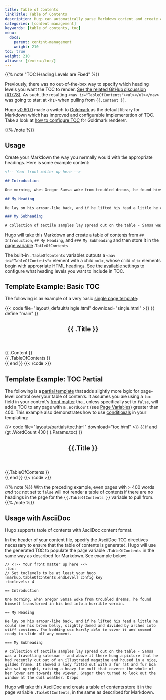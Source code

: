 ```yaml
---
title: Table of Contents
linkTitle: Table of Contents
description: Hugo can automatically parse Markdown content and create a Table of Contents you can use in your templates.
categories: [content management]
keywords: [table of contents, toc]
menu:
  docs:
    parent: content-management
    weight: 210
toc: true
weight: 210
aliases: [/extras/toc/]
---
```


{{% note "TOC Heading Levels are Fixed" %}}

Previously, there was no out-of-the-box way to specify which heading levels you want the TOC to render. [See the related GitHub discussion (#1778)](https://github.com/gohugoio/hugo/issues/1778). As such, the resulting `<nav id="TableOfContents"><ul></ul></nav>` was going to start at `<h1>` when pulling from `{{.Content }}`.

Hugo [v0.60.0](https://github.com/gohugoio/hugo/releases/tag/v0.60.0) made a switch to [Goldmark](https://github.com/yuin/goldmark/) as the default library for Markdown which has improved and configurable implementation of TOC. Take a look at [how to configure TOC](/getting-started/configuration-markup/#table-of-contents) for Goldmark renderer.

{{% /note %}}

## Usage

Create your Markdown the way you normally would with the appropriate headings. Here is some example content:

```md
<!-- Your front matter up here -->

## Introduction

One morning, when Gregor Samsa woke from troubled dreams, he found himself transformed in his bed into a horrible vermin.

## My Heading

He lay on his armour-like back, and if he lifted his head a little he could see his brown belly, slightly domed and divided by arches into stiff sections. The bedding was hardly able to cover it and seemed ready to slide off any moment.

### My Subheading

A collection of textile samples lay spread out on the table - Samsa was a travelling salesman - and above it there hung a picture that he had recently cut out of an illustrated magazine and housed in a nice, gilded frame. It showed a lady fitted out with a fur hat and fur boa who sat upright, raising a heavy fur muff that covered the whole of her lower arm towards the viewer. Gregor then turned to look out the window at the dull weather. Drops
```

Hugo will take this Markdown and create a table of contents from `## Introduction`, `## My Heading`, and `### My Subheading` and then store it in the [page variable][pagevars]`.TableOfContents`.

The built-in `.TableOfContents` variables outputs a `<nav id="TableOfContents">` element with a child `<ul>`, whose child `<li>` elements begin with appropriate HTML headings. See [the available settings](/getting-started/configuration-markup/#table-of-contents) to configure what heading levels you want to include in TOC.

## Template Example: Basic TOC

The following is an example of a very basic [single page template]:

{{< code file="layout/_default/single.html" download="single.html" >}}
{{ define "main" }}
<main>
    <article>
    <header>
        <h1>{{ .Title }}</h1>
    </header>
        {{ .Content }}
    </article>
    <aside>
        {{ .TableOfContents }}
    </aside>
</main>
{{ end }}
{{< /code >}}

## Template Example: TOC Partial

The following is a [partial template][partials] that adds slightly more logic for page-level control over your table of contents. It assumes you are using a `toc` field in your content's [front matter] that, unless specifically set to `false`, will add a TOC to any page with a `.WordCount` (see [Page Variables][pagevars]) greater than 400. This example also demonstrates how to use [conditionals] in your templating:

{{< code file="layouts/partials/toc.html" download="toc.html" >}}
{{ if and (gt .WordCount 400 ) (.Params.toc) }}
<aside>
    <header>
    <h2>{{.Title }}</h2>
    </header>
    {{.TableOfContents }}
</aside>
{{ end }}
{{< /code >}}

{{% note %}}
With the preceding example, even pages with > 400 words *and* `toc` not set to `false` will not render a table of contents if there are no headings in the page for the `{{.TableOfContents }}` variable to pull from.
{{% /note %}}

## Usage with AsciiDoc

Hugo supports table of contents with AsciiDoc content format.

In the header of your content file, specify the AsciiDoc TOC directives necessary to ensure that the table of contents is generated. Hugo will use the generated TOC to populate the page variable `.TableOfContents` in the same way as described for Markdown. See example below:

```asciidoc
// <!-- Your front matter up here -->
:toc:
// Set toclevels to be at least your hugo [markup.tableOfContents.endLevel] config key
:toclevels: 4

== Introduction

One morning, when Gregor Samsa woke from troubled dreams, he found himself transformed in his bed into a horrible vermin.

== My Heading

He lay on his armour-like back, and if he lifted his head a little he could see his brown belly, slightly domed and divided by arches into stiff sections. The bedding was hardly able to cover it and seemed ready to slide off any moment.

=== My Subheading

A collection of textile samples lay spread out on the table - Samsa was a travelling salesman - and above it there hung a picture that he had recently cut out of an illustrated magazine and housed in a nice, gilded frame. It showed a lady fitted out with a fur hat and fur boa who sat upright, raising a heavy fur muff that covered the whole of her lower arm towards the viewer. Gregor then turned to look out the window at the dull weather. Drops
```
Hugo will take this AsciiDoc and create a table of contents store it in the page variable `.TableOfContents`, in the same as described for Markdown.

[conditionals]: /templates/introduction/#conditionals
[front matter]: /content-management/front-matter/
[pagevars]: /variables/page/
[partials]: /templates/partials/
[single page template]: /templates/single-page-templates/
